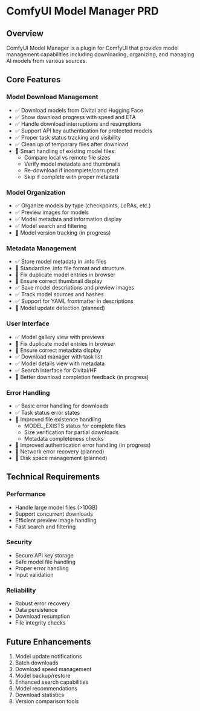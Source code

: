 # ComfyUI Model Manager PRD

## Overview
ComfyUI Model Manager is a plugin for ComfyUI that provides model management capabilities including downloading, organizing, and managing AI models from various sources.

## Core Features

### Model Download Management
- ✅ Download models from Civitai and Hugging Face
- ✅ Show download progress with speed and ETA
- ✅ Handle download interruptions and resumptions
- ✅ Support API key authentication for protected models
- ✅ Proper task status tracking and visibility
- ✅ Clean up of temporary files after download
- 🔄 Smart handling of existing model files:
  - Compare local vs remote file sizes
  - Verify model metadata and thumbnails
  - Re-download if incomplete/corrupted
  - Skip if complete with proper metadata

### Model Organization
- ✅ Organize models by type (checkpoints, LoRAs, etc.)
- ✅ Preview images for models
- ✅ Model metadata and information display
- ✅ Model search and filtering
- 🔄 Model version tracking (in progress)

### Metadata Management
- ✅ Store model metadata in .info files
- 🔄 Standardize .info file format and structure
- 🔄 Fix duplicate model entries in browser
- 🔄 Ensure correct thumbnail display
- ✅ Save model descriptions and preview images
- ✅ Track model sources and hashes
- ✅ Support for YAML frontmatter in descriptions
- 🔄 Model update detection (planned)

### User Interface
- ✅ Model gallery view with previews
- 🔄 Fix duplicate model entries in browser
- 🔄 Ensure correct metadata display
- ✅ Download manager with task list
- ✅ Model details view with metadata
- ✅ Search interface for Civitai/HF
- 🔄 Better download completion feedback (in progress)

### Error Handling
- ✅ Basic error handling for downloads
- ✅ Task status error states
- 🔄 Improved file existence handling
  - MODEL_EXISTS status for complete files
  - Size verification for partial downloads
  - Metadata completeness checks
- 🔄 Improved authentication error handling (in progress)
- 🔄 Network error recovery (planned)
- 🔄 Disk space management (planned)

## Technical Requirements

### Performance
- Handle large model files (>10GB)
- Support concurrent downloads
- Efficient preview image handling
- Fast search and filtering

### Security
- Secure API key storage
- Safe model file handling
- Proper error handling
- Input validation

### Reliability
- Robust error recovery
- Data persistence
- Download resumption
- File integrity checks

## Future Enhancements
1. Model update notifications
2. Batch downloads
3. Download speed management
4. Model backup/restore
5. Enhanced search capabilities
6. Model recommendations
7. Download statistics
8. Version comparison tools 